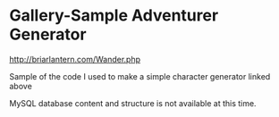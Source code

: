 # Gallery-Sample Adventurer Generator

http://briarlantern.com/Wander.php

Sample of the code I used to make a simple character generator linked above

MySQL database content and structure is not available at this time.
